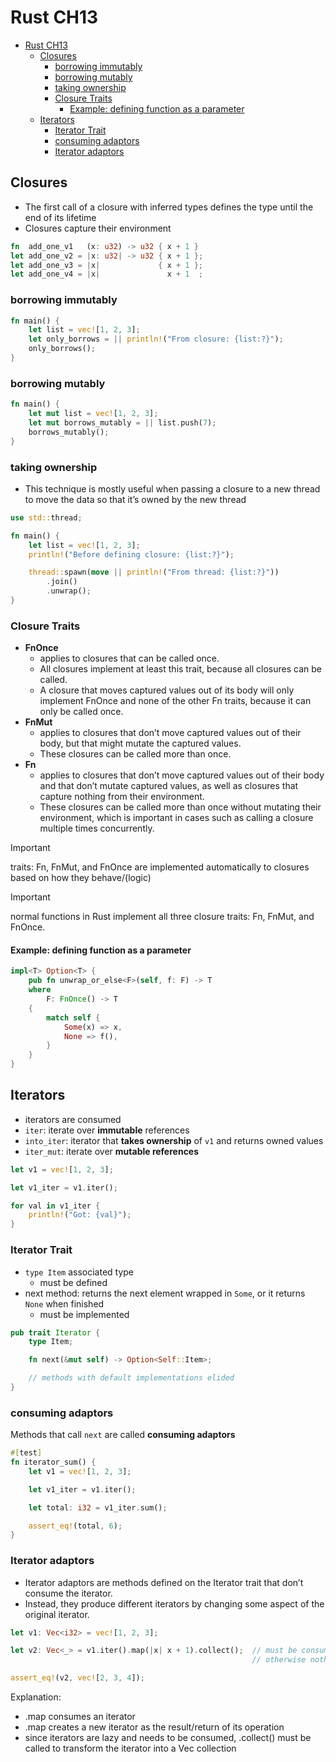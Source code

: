 # Rust CH13

- [Rust CH13](#rust-ch13)
  - [Closures](#closures)
    - [borrowing immutably](#borrowing-immutably)
    - [borrowing mutably](#borrowing-mutably)
    - [taking ownership](#taking-ownership)
    - [Closure Traits](#closure-traits)
      - [Example: defining function as a parameter](#example-defining-function-as-a-parameter)
  - [Iterators](#iterators)
    - [Iterator Trait](#iterator-trait)
    - [consuming adaptors](#consuming-adaptors)
    - [Iterator adaptors](#iterator-adaptors)

## Closures

- The first call of a closure with inferred types defines the type until the end of its lifetime
- Closures capture their environment

```rust
fn  add_one_v1   (x: u32) -> u32 { x + 1 }
let add_one_v2 = |x: u32| -> u32 { x + 1 };
let add_one_v3 = |x|             { x + 1 };
let add_one_v4 = |x|               x + 1  ;
```

### borrowing immutably

```rust
fn main() {
    let list = vec![1, 2, 3];
    let only_borrows = || println!("From closure: {list:?}");
    only_borrows();
}
```

### borrowing mutably

```rust
fn main() {
    let mut list = vec![1, 2, 3];
    let mut borrows_mutably = || list.push(7);
    borrows_mutably();
}
```

### taking ownership

- This technique is mostly useful when passing a closure to a new thread to move the data so that it’s owned by the new thread

```rust
use std::thread;

fn main() {
    let list = vec![1, 2, 3];
    println!("Before defining closure: {list:?}");

    thread::spawn(move || println!("From thread: {list:?}"))
        .join()
        .unwrap();
}
```

### Closure Traits


- **FnOnce** 
  - applies to closures that can be called once. 
  - All closures implement at least this trait, because all closures can be called.
  - A closure that moves captured values out of its body will only implement FnOnce and none of the other Fn traits, because it can only be called once.
- **FnMut** 
  - applies to closures that don’t move captured values out of their body, but that might mutate the captured values. 
  - These closures can be called more than once.
- **Fn** 
  - applies to closures that don’t move captured values out of their body and that don’t mutate captured values, as well as closures that capture nothing from their environment. 
  - These closures can be called more than once without mutating their environment, which is important in cases such as calling a closure multiple times concurrently.

> [!IMPORTANT]
> traits: Fn, FnMut, and FnOnce are implemented automatically to closures based on how they behave/(logic)

> [!IMPORTANT]
> normal functions in Rust implement all three closure traits: Fn, FnMut, and FnOnce.

#### Example: defining function as a parameter

```rust
impl<T> Option<T> {
    pub fn unwrap_or_else<F>(self, f: F) -> T
    where
        F: FnOnce() -> T
    {
        match self {
            Some(x) => x,
            None => f(),
        }
    }
}
```

## Iterators

- iterators are consumed
- `iter`: iterate over **immutable** references
- `into_iter`:  iterator that **takes ownership** of `v1` and returns owned values
- `iter_mut`: iterate over **mutable references**

```rust
let v1 = vec![1, 2, 3];

let v1_iter = v1.iter();

for val in v1_iter {
    println!("Got: {val}");
}
```

### Iterator Trait

- `type Item` associated type
  - must be defined
- next method: returns the next element wrapped in `Some`, or it returns `None` when finished
  - must be implemented

```rust
pub trait Iterator {
    type Item;

    fn next(&mut self) -> Option<Self::Item>;

    // methods with default implementations elided
}
```

### consuming adaptors

Methods that call `next` are called **consuming adaptors**

```rust
#[test]
fn iterator_sum() {
    let v1 = vec![1, 2, 3];

    let v1_iter = v1.iter();

    let total: i32 = v1_iter.sum();

    assert_eq!(total, 6);
}
```

### Iterator adaptors

- Iterator adaptors are methods defined on the Iterator trait that don’t consume the iterator.
- Instead, they produce different iterators by changing some aspect of the original iterator.

```rust
let v1: Vec<i32> = vec![1, 2, 3];

let v2: Vec<_> = v1.iter().map(|x| x + 1).collect();  // must be consumed and collected by .collect(),
                                                      // otherwise nothing happens to the created iterator

assert_eq!(v2, vec![2, 3, 4]);
```

Explanation:

- .map consumes an iterator
- .map creates a new iterator as the result/return of its operation
- since iterators are lazy and needs to be consumed, .collect() must be called to transform the iterator into a Vec collection